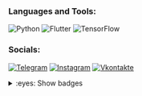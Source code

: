 ### Languages and Tools:
![Python](https://img.shields.io/badge/python-3670A0?style=for-the-badge&logo=python&logoColor=ffdd54)
![Flutter](https://img.shields.io/badge/-Flutter-090909?style=for-the-badge&logo=flutter&logoColor=47C5FB)
![TensorFlow](https://img.shields.io/badge/-TensorFlow-090909?style=for-the-badge&logo=tensorflow&logoColor=F88C00)

### Socials:
[![Telegram](https://img.shields.io/badge/-Telegram-090909?style=for-the-badge&logo=telegram&logoColor=27A0D9)](https://t.me/future_username)
[![Instagram](https://img.shields.io/badge/-Instagram-090909?style=for-the-badge&logo=instagram&logoColor=B4068E)](https://www.instagram.com/future.username)
[![Vkontakte](https://img.shields.io/badge/-Vkontakte-090909?style=for-the-badge&logo=Vk&logoColor=4F7DB3)](https://vk.com/dev.paul)


<details>

<summary>:eyes: Show badges</summary>

<img src="https://leetcard.jacoblin.cool/future-username?theme=dark&font=Anybody&ext=heatmap" width="400">

<img src="https://github-readme-stats.vercel.app/api?username=future-username&show_icons=true&theme=dark" width="400">

</details>
